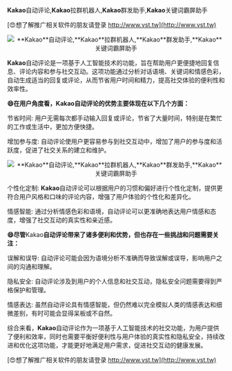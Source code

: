 **Kakao**自动评论,**Kakao**拉群机器人,**Kakao**群发助手,**Kakao**关键词霸屏助手

[😍想了解推广相关软件的朋友请登录 http://www.vst.tw](http://www.vst.tw)

 <center><img src="https://vst.tw/MP4/tuiguang/png/4.png" alt="**Kakao**自动评论,**Kakao**拉群机器人,**Kakao**群发助手,**Kakao**关键词霸屏助手"></center>

**Kakao**自动评论是一项基于人工智能技术的功能，旨在帮助用户更便捷地回复信息、评论内容和参与社交互动。这项功能通过分析对话语境、关键词和情感色彩，自动生成适当的回复或评论，从而节省用户时间和精力，提高社交体验的便利性和效率性。

**😄在用户角度看，**Kakao**自动评论的优势主要体现在以下几个方面：**

节省时间: 用户无需每次都手动输入回复或评论，节省了大量时间，特别是在繁忙的工作或生活中，更加方便快捷。

增加参与度: 自动评论使用户更容易参与到社交互动中，增加了用户的参与度和活跃度，促进了社交关系的建立和维护。

 <center><img src="https://vst.tw/MP4/tuiguang/png/5.png" alt="**Kakao**自动评论,**Kakao**拉群机器人,**Kakao**群发助手,**Kakao**关键词霸屏助手"></center>

个性化定制: **Kakao**自动评论可以根据用户的习惯和偏好进行个性化定制，提供更符合用户风格和口味的评论内容，增强了用户体验的个性化和差异化。

情感智能: 通过分析情感色彩和语境，自动评论可以更准确地表达用户情感和态度，增强了社交互动的真实性和亲近感。

**😄尽管**Kakao**自动评论带来了诸多便利和优势，但也存在一些挑战和问题需要关注：**

误解和误导: 自动评论可能会因为语境分析不准确而导致误解或误导，影响用户之间的沟通和理解。

隐私安全: 自动评论涉及到用户的个人信息和社交互动，隐私安全问题需要得到严格保护和管理。

情感表达: 虽然自动评论具有情感智能，但仍然难以完全模拟人类的情感表达和细微差别，有时可能会显得呆板或不自然。

综合来看，**Kakao**自动评论作为一项基于人工智能技术的社交功能，为用户提供了便利和效率，同时也需要平衡好便利性与用户体验的真实性和隐私安全，持续改进和优化这项功能，才能更好地满足用户需求，促进社交互动的健康发展。

[😍想了解推广相关软件的朋友请登录 http://www.vst.tw](http://www.vst.tw)



